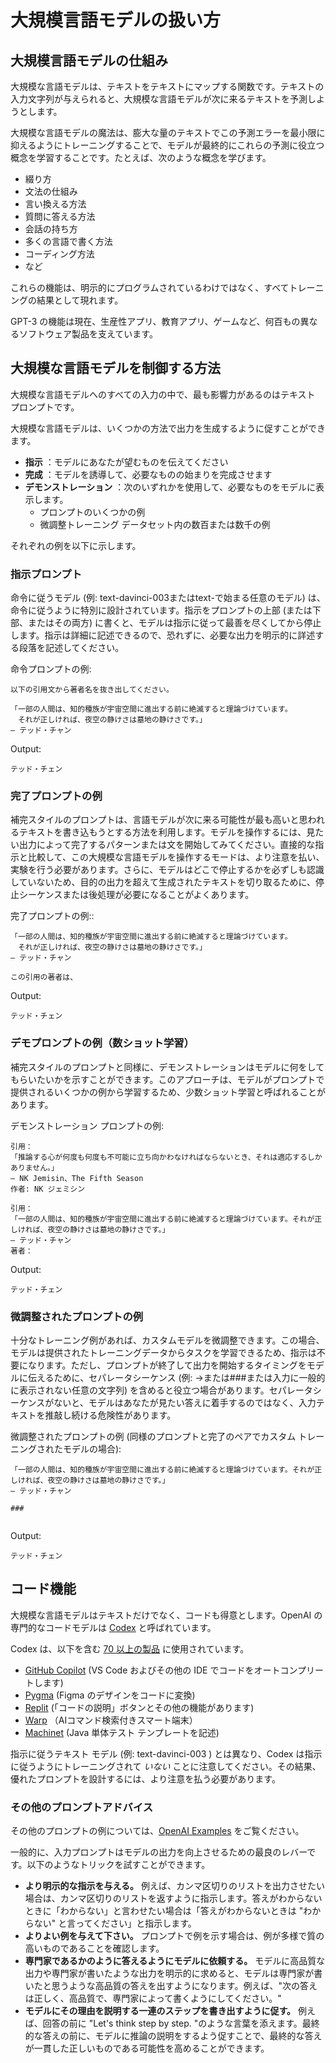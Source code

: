 # 大規模言語モデルの扱い方
## 大規模言語モデルの仕組み

大規模な言語モデルは、テキストをテキストにマップする関数です。テキストの入力文字列が与えられると、大規模な言語モデルが次に来るテキストを予測しようとします。

大規模な言語モデルの魔法は、膨大な量のテキストでこの予測エラーを最小限に抑えるようにトレーニングすることで、モデルが最終的にこれらの予測に役立つ概念を学習することです。たとえば、次のような概念を学びます。

* 綴り方
* 文法の仕組み
* 言い換える方法
* 質問に答える方法
* 会話の持ち方
* 多くの言語で書く方法
* コーディング方法
* など

これらの機能は、明示的にプログラムされているわけではなく、すべてトレーニングの結果として現れます。

GPT-3 の機能は現在、生産性アプリ、教育アプリ、ゲームなど、何百もの異なるソフトウェア製品を支えています。

## 大規模な言語モデルを制御する方法

大規模な言語モデルへのすべての入力の中で、最も影響力があるのはテキスト プロンプトです。

大規模な言語モデルは、いくつかの方法で出力を生成するように促すことができます。

* **指示** ：モデルにあなたが望むものを伝えてください
* **完成** ：モデルを誘導して、必要なものの始まりを完成させます
* **デモンストレーション** ：次のいずれかを使用して、必要なものをモデルに表示します。
  * プロンプトのいくつかの例
  * 微調整トレーニング データセット内の数百または数千の例

それぞれの例を以下に示します。

### 指示プロンプト

命令に従うモデル (例: text-davinci-003またはtext-で始まる任意のモデル) は、命令に従うように特別に設計されています。指示をプロンプトの上部 (または下部、またはその両方) に書くと、モデルは指示に従って最善を尽くしてから停止します。指示は詳細に記述できるので、恐れずに、必要な出力を明示的に詳述する段落を記述してください。

命令プロンプトの例:

```text
以下の引用文から著者名を抜き出してください。

「一部の人間は、知的種族が宇宙空間に進出する前に絶滅すると理論づけています。
　それが正しければ、夜空の静けさは墓地の静けさです。」
― テッド・チャン
```

Output:

```text
テッド・チェン
```

### 完了プロンプトの例

補完スタイルのプロンプトは、言語モデルが次に来る可能性が最も高いと思われるテキストを書き込もうとする方法を利用します。モデルを操作するには、見たい出力によって完了するパターンまたは文を開始してみてください。直接的な指示と比較して、この大規模な言語モデルを操作するモードは、より注意を払い、実験を行う必要があります。さらに、モデルはどこで停止するかを必ずしも認識していないため、目的の出力を超えて生成されたテキストを切り取るために、停止シーケンスまたは後処理が必要になることがよくあります。

完了プロンプトの例::

```text
「一部の人間は、知的種族が宇宙空間に進出する前に絶滅すると理論づけています。
　それが正しければ、夜空の静けさは墓地の静けさです。」
― テッド・チャン

この引用の著者は、
```

Output:

```text
テッド・チェン
```

### デモプロンプトの例（数ショット学習）

補完スタイルのプロンプトと同様に、デモンストレーションはモデルに何をしてもらいたいかを示すことができます。このアプローチは、モデルがプロンプトで提供されるいくつかの例から学習するため、少数ショット学習と呼ばれることがあります。

デモンストレーション プロンプトの例:

```text
引用：
「推論する心が何度も何度も不可能に立ち向かわなければならないとき、それは適応するしかありません。」
― NK Jemisin、The Fifth Season
作者: NK ジェミシン

引用：
「一部の人間は、知的種族が宇宙空間に進出する前に絶滅すると理論づけています。それが正しければ、夜空の静けさは墓地の静けさです。」
― テッド・チャン
著者：
```

Output:

```text
テッド・チェン
```

### 微調整されたプロンプトの例

十分なトレーニング例があれば、カスタムモデルを微調整できます。この場合、モデルは提供されたトレーニングデータからタスクを学習できるため、指示は不要になります。ただし、プロンプトが終了して出力を開始するタイミングをモデルに伝えるために、セパレータシーケンス (例: ->または###または入力に一般的に表示されない任意の文字列) を含めると役立つ場合があります。セパレータシーケンスがないと、モデルはあなたが見たい答えに着手するのではなく、入力テキストを推敲し続ける危険性があります。

微調整されたプロンプトの例 (同様のプロンプトと完了のペアでカスタム トレーニングされたモデルの場合):

```text
「一部の人間は、知的種族が宇宙空間に進出する前に絶滅すると理論づけています。それが正しければ、夜空の静けさは墓地の静けさです。」
― テッド・チャン

###


```

Output:

```text
テッド・チェン
```

## コード機能

大規模な言語モデルはテキストだけでなく、コードも得意とします。OpenAI の専門的なコードモデルは [Codex] と呼ばれています。

Codex は、以下を含む [70 以上の製品][Codex Apps Blog Post] に使用されています。

* [GitHub Copilot] (VS Code およびその他の IDE でコードをオートコンプリートします)
* [Pygma](https://pygma.app/) (Figma のデザインをコードに変換)
* [Replit](https://replit.com/) (「コードの説明」ボタンとその他の機能があります)
* [Warp](https://www.warp.dev/) （AIコマンド検索付きスマート端末）
* [Machinet](https://machinet.net/) (Java 単体テスト テンプレートを記述)

指示に従うテキスト モデル (例: text-davinci-003 ) とは異なり、Codex は指示に従うようにトレーニングされて *いない* ことに注意してください。その結果、優れたプロンプトを設計するには、より注意を払う必要があります。

### その他のプロンプトアドバイス

その他のプロンプトの例については、[OpenAI Examples] をご覧ください。

一般的に、入力プロンプトはモデルの出力を向上させるための最良のレバーです。以下のようなトリックを試すことができます。

* **より明示的な指示を与える。** 例えば、カンマ区切りのリストを出力させたい場合は、カンマ区切りのリストを返すように指示します。答えがわからないときに「わからない」と言わせたい場合は「答えがわからないときは "わからない" と言ってください」と指示します。
* **よりよい例を与えて下さい。** プロンプトで例を示す場合は、例が多様で質の高いものであることを確認します。
* **専門家であるかのように答えるようにモデルに依頼する。** モデルに高品質な出力や専門家が書いたような出力を明示的に求めると、モデルは専門家が書いたと思うような高品質の答えを出すようになります。例えば、"次の答えは正しく、高品質で、専門家によって書くようにしてください。"
* **モデルにその理由を説明する一連のステップを書き出すように促す。** 例えば、回答の前に "Let's think step by step. "のような言葉を添えます。最終的な答えの前に、モデルに推論の説明をするよう促すことで、最終的な答えが一貫した正しいものである可能性を高めることができます。

<!--
# How to work with large language models

## How large language models work

[Large language models][Large language models Blog Post] are functions that map text to text. Given an input string of text, a large language model predicts the text that should come next.

The magic of large language models is that by being trained to minimize this prediction error over vast quantities of text, the models end up learning concepts useful for these predictions. For example, they learn:

* how to spell
* how grammar works
* how to paraphrase
* how to answer questions
* how to hold a conversation
* how to write in many languages
* how to code
* etc.

None of these capabilities are explicitly programmed in—they all emerge as a result of training.

GPT-3 powers [hundreds of software products][GPT3 Apps Blog Post], including productivity apps, education apps, games, and more.

## How to control a large language model

Of all the inputs to a large language model, by far the most influential is the text prompt.

Large language models can be prompted to produce output in a few ways:

* **Instruction**: Tell the model what you want
* **Completion**: Induce the model to complete the beginning of what you want
* **Demonstration**: Show the model what you want, with either:
  * A few examples in the prompt
  * Many hundreds or thousands of examples in a fine-tuning training dataset

An example of each is shown below.

### Instruction prompts

Instruction-following models (e.g., `text-davinci-003` or any model beginning with `text-`) are specially designed to follow instructions. Write your instruction at the top of the prompt (or at the bottom, or both), and the model will do its best to follow the instruction and then stop. Instructions can be detailed, so don't be afraid to write a paragraph explicitly detailing the output you want.

Example instruction prompt:

```text
Extract the name of the author from the quotation below.

“Some humans theorize that intelligent species go extinct before they can expand into outer space. If they're correct, then the hush of the night sky is the silence of the graveyard.”
― Ted Chiang, Exhalation
```

Output:

```text
Ted Chiang
```

### Completion prompt example

Completion-style prompts take advantage of how large language models try to write text they think is mostly likely to come next. To steer the model, try beginning a pattern or sentence that will be completed by the output you want to see. Relative to direct instructions, this mode of steering large language models can take more care and experimentation. In addition, the models won't necessarily know where to stop, so you will often need stop sequences or post-processing to cut off text generated beyond the desired output.

Example completion prompt:

```text
“Some humans theorize that intelligent species go extinct before they can expand into outer space. If they're correct, then the hush of the night sky is the silence of the graveyard.”
― Ted Chiang, Exhalation

The author of this quote is
```

Output:

```text
 Ted Chiang
```

### Demonstration prompt example (few-shot learning)

Similar to completion-style prompts, demonstrations can show the model what you want it to do. This approach is sometimes called few-shot learning, as the model learns from a few examples provided in the prompt.

Example demonstration prompt:

```text
Quote:
“When the reasoning mind is forced to confront the impossible again and again, it has no choice but to adapt.”
― N.K. Jemisin, The Fifth Season
Author: N.K. Jemisin

Quote:
“Some humans theorize that intelligent species go extinct before they can expand into outer space. If they're correct, then the hush of the night sky is the silence of the graveyard.”
― Ted Chiang, Exhalation
Author:
```

Output:

```text
 Ted Chiang
```

### Fine-tuned prompt example

With enough training examples, you can [fine-tune][Fine Tuning Docs] a custom model. In this case, instructions become unnecessary, as the model can learn the task from the training data provided. However, it can be helpful to include separator sequences (e.g., `->` or `###` or any string that doesn't commonly appear in your inputs) to tell the model when the prompt has ended and the output should begin. Without separator sequences, there is a risk that the model continues elaborating on the input text rather than starting on the answer you want to see.

Example fine-tuned prompt (for a model that has been custom trained on similar prompt-completion pairs):

```text
“Some humans theorize that intelligent species go extinct before they can expand into outer space. If they're correct, then the hush of the night sky is the silence of the graveyard.”
― Ted Chiang, Exhalation

###


```

Output:

```text
 Ted Chiang
```

## Code Capabilities

Large language models aren't only great at text - they can be great at code too. OpenAI's specialized code model is called [Codex].

Codex powers [more than 70 products][Codex Apps Blog Post], including:

* [GitHub Copilot] (autocompletes code in VS Code and other IDEs)
* [Pygma](https://pygma.app/) (turns Figma designs into code)
* [Replit](https://replit.com/) (has an 'Explain code' button and other features)
* [Warp](https://www.warp.dev/) (a smart terminal with AI command search)
* [Machinet](https://machinet.net/) (writes Java unit test templates)

Note that unlike instruction-following text models (e.g., `text-davinci-002`), Codex is *not* trained to follow instructions. As a result, designing good prompts can take more care.

### More prompt advice

For more prompt examples, visit [OpenAI Examples][OpenAI Examples].

In general, the input prompt is the best lever for improving model outputs. You can try tricks like:

* **Give more explicit instructions.** E.g., if you want the output to be a comma separated list, ask it to return a comma separated list. If you want it to say "I don't know" when the it doesn't know the answer, tell it 'Say "I don't know" if you do not know the answer.'
* **Supply better examples.** If you're demonstrating examples in your prompt, make sure that your examples are diverse and high quality.
* **Ask the model to answer as if it was an expert.** Explicitly asking the model to produce high quality output or output as if it was written by an expert can induce the model to give higher quality answers that it thinks an expert would write. E.g., "The following answer is correct, high-quality, and written by an expert."
* **Prompt the model to write down the series of steps explaining its reasoning.** E.g., prepend your answer with something like "[Let's think step by step](https://arxiv.org/pdf/2205.11916v1.pdf)." Prompting the model to give an explanation of its reasoning before its final answer can increase the likelihood that its final answer is consistent and correct.
-->


[Fine Tuning Docs]: https://beta.openai.com/docs/guides/fine-tuning
[Codex Apps Blog Post]: https://openai.com/blog/codex-apps/
[Large language models Blog Post]: https://openai.com/blog/better-language-models/
[GitHub Copilot]: https://copilot.github.com/
[Codex]: https://openai.com/blog/openai-codex/
[GPT3 Apps Blog Post]: https://openai.com/blog/gpt-3-apps/
[OpenAI Examples]: https://beta.openai.com/examples
